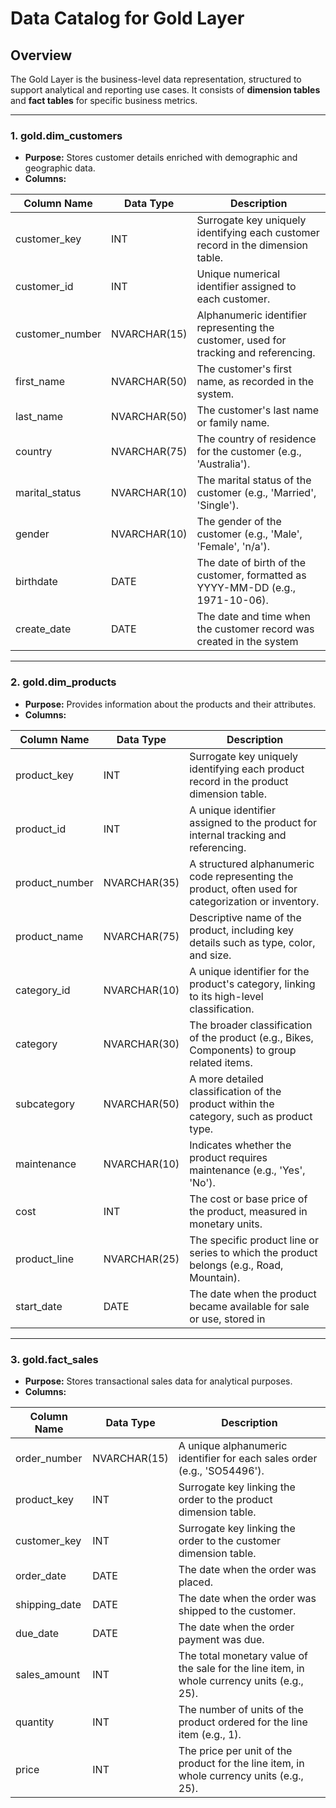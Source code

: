 # Data Catalog for Gold Layer

## Overview
The Gold Layer is the business-level data representation, structured to support analytical and reporting use cases. It consists of **dimension tables** and **fact tables** for specific business metrics.

---

### 1. **gold.dim_customers**
- **Purpose:** Stores customer details enriched with demographic and geographic data.
- **Columns:**

| Column Name      | Data Type     | Description                                                                                   |
|------------------|---------------|-----------------------------------------------------------------------------------------------|
| customer_key     | INT           | Surrogate key uniquely identifying each customer record in the dimension table.               |
| customer_id      | INT           | Unique numerical identifier assigned to each customer.                                        |
| customer_number  | NVARCHAR(15)  | Alphanumeric identifier representing the customer, used for tracking and referencing.         |
| first_name       | NVARCHAR(50)  | The customer's first name, as recorded in the system.                                         |
| last_name        | NVARCHAR(50)  | The customer's last name or family name.                                                      |
| country          | NVARCHAR(75)  | The country of residence for the customer (e.g., 'Australia').                                |
| marital_status   | NVARCHAR(10)  | The marital status of the customer (e.g., 'Married', 'Single').                               |
| gender           | NVARCHAR(10)  | The gender of the customer (e.g., 'Male', 'Female', 'n/a').                                   |
| birthdate        | DATE          | The date of birth of the customer, formatted as YYYY-MM-DD (e.g., 1971-10-06).                |
| create_date      | DATE          | The date and time when the customer record was created in the system                          |

---

### 2. **gold.dim_products**
- **Purpose:** Provides information about the products and their attributes.
- **Columns:**

| Column Name         | Data Type     | Description                                                                                          |
|---------------------|---------------|------------------------------------------------------------------------------------------------------|
| product_key         | INT           | Surrogate key uniquely identifying each product record in the product dimension table.               |
| product_id          | INT           | A unique identifier assigned to the product for internal tracking and referencing.                   |
| product_number      | NVARCHAR(35)  | A structured alphanumeric code representing the product, often used for categorization or inventory. |
| product_name        | NVARCHAR(75)  | Descriptive name of the product, including key details such as type, color, and size.                |
| category_id         | NVARCHAR(10)  | A unique identifier for the product's category, linking to its high-level classification.            |
| category            | NVARCHAR(30)  | The broader classification of the product (e.g., Bikes, Components) to group related items.          |
| subcategory         | NVARCHAR(50)  | A more detailed classification of the product within the category, such as product type.             |
| maintenance         | NVARCHAR(10)  | Indicates whether the product requires maintenance (e.g., 'Yes', 'No').                              |
| cost                | INT           | The cost or base price of the product, measured in monetary units.                                   |
| product_line        | NVARCHAR(25)  | The specific product line or series to which the product belongs (e.g., Road, Mountain).             |
| start_date          | DATE          | The date when the product became available for sale or use, stored in                                |

---

### 3. **gold.fact_sales**
- **Purpose:** Stores transactional sales data for analytical purposes.
- **Columns:**

| Column Name     | Data Type     | Description                                                                                   |
|-----------------|---------------|-----------------------------------------------------------------------------------------------|
| order_number    | NVARCHAR(15)  | A unique alphanumeric identifier for each sales order (e.g., 'SO54496').                      |
| product_key     | INT           | Surrogate key linking the order to the product dimension table.                               |
| customer_key    | INT           | Surrogate key linking the order to the customer dimension table.                              |
| order_date      | DATE          | The date when the order was placed.                                                           |
| shipping_date   | DATE          | The date when the order was shipped to the customer.                                          |
| due_date        | DATE          | The date when the order payment was due.                                                      |
| sales_amount    | INT           | The total monetary value of the sale for the line item, in whole currency units (e.g., 25).   |
| quantity        | INT           | The number of units of the product ordered for the line item (e.g., 1).                       |
| price           | INT           | The price per unit of the product for the line item, in whole currency units (e.g., 25).      |
